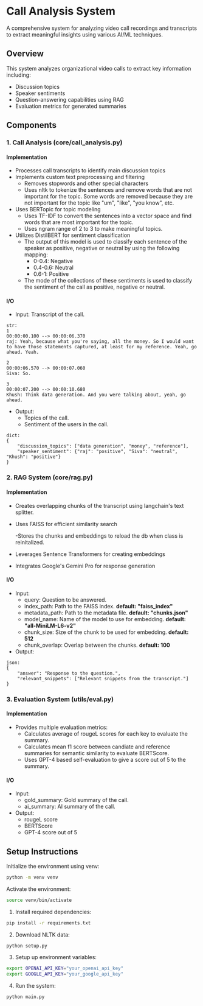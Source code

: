 # Call Analysis System

A comprehensive system for analyzing video call recordings and transcripts to extract meaningful insights using various AI/ML techniques.

## Overview

This system analyzes organizational video calls to extract key information including:
- Discussion topics
- Speaker sentiments
- Question-answering capabilities using RAG
- Evaluation metrics for generated summaries

## Components

### 1. Call Analysis (core/call_analysis.py)
#### Implementation
- Processes call transcripts to identify main discussion topics
- Implements custom text preprocessing and filtering
    - Removes stopwords and other special characters
    - Uses nltk to tokenize the sentences and remove words that are not important for the topic. Some words are removed because they are not important for the topic like "um", "like", "you know", etc.
- Uses BERTopic for topic modeling
    - Uses TF-IDF to convert the sentences into a vector space and find words that are most important for the topic.
    - Uses ngram range of 2 to 3 to make meaningful topics.
- Utilizes DistilBERT for sentiment classification
    - The output of this model is used to classify each sentence of the speaker as positive, negative or neutral by using the following mapping:
        - 0-0.4: Negative
        - 0.4-0.6: Neutral
        - 0.6-1: Positive
    - The mode of the collections of these sentiments is used to classify the sentiment of the call as positive, negative or neutral.

#### I/O
- Input: Transcript of the call.
```
str: 
1
00:00:00.100 --> 00:00:06.370
raj: Yeah, because what you're saying, all the money. So I would want to have those statements captured, at least for my reference. Yeah, go ahead. Yeah.

2
00:00:06.570 --> 00:00:07.060
Siva: So.

3
00:00:07.200 --> 00:00:10.680
Khush: Think data generation. And you were talking about, yeah, go ahead.
```
- Output: 
    - Topics of the call.
    - Sentiment of the users in the call.

```
dict:
{
    "discussion_topics": ["data generation", "money", "reference"],
    "speaker_sentiment": {"raj": "positive", "Siva": "neutral", "Khush": "positive"}
}
```


### 2. RAG System (core/rag.py)
#### Implementation
- Creates overlapping chunks of the transcript using langchain's text splitter.
- Uses FAISS for efficient similarity search

    -Stores the chunks and embeddings to reload the db when class is reinitalized.
- Leverages Sentence Transformers for creating embeddings
- Integrates Google's Gemini Pro for response generation

#### I/O
- Input: 
    - query: Question to be answered.
    - index_path: Path to the FAISS index. **default: "faiss_index"**   
    - metadata_path: Path to the metadata file. **default: "chunks.json"**
    - model_name: Name of the model to use for embedding. **default: "all-MiniLM-L6-v2"**
    - chunk_size: Size of the chunk to be used for embedding. **default: 512**
    - chunk_overlap: Overlap between the chunks. **default: 100**
- Output: 
```
json:
{   
    "answer": "Response to the question.",
    "relevant_snippets": ["Relevant snippets from the transcript."]
}
```



### 3. Evaluation System (utils/eval.py)
#### Implementation
- Provides multiple evaluation metrics:
  - Calculates average of rougeL scores for each key to evaluate the summary.
  - Calculates mean f1 score between candiate and reference summaries for semantic similarity to evaluate BERTScore.
  - Uses GPT-4 based self-evaluation to give a score out of 5 to the summary.

#### I/O
- Input:
    - gold_summary: Gold summary of the call.
    - ai_summary: AI summary of the call.
- Output:
    - rougeL score
    - BERTScore
    - GPT-4 score out of 5
## Setup Instructions
Initialize the environment using venv:   

```bash
python -m venv venv
```

Activate the environment:

```bash
source venv/bin/activate
```

1. Install required dependencies:

```bash
pip install -r requirements.txt
```


2. Download NLTK data:

```bash
python setup.py
```

3. Setup up environment variables:

```bash
export OPENAI_API_KEY="your_openai_api_key"
export GOOGLE_API_KEY="your_google_api_key"
``` 

4. Run the system:

```bash
python main.py
```




